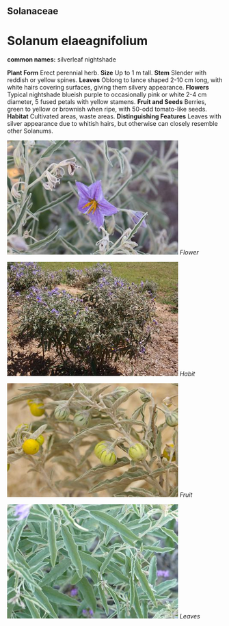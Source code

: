 ## Solanaceae
# Solanum elaeagnifolium
**common names:** silverleaf nightshade

**Plant Form** Erect perennial herb. **Size** Up to 1 m tall. **Stem** Slender with reddish or yellow spines. **Leaves** Oblong to lance shaped 2-10 cm long, with white hairs covering surfaces, giving them silvery appearance. **Flowers** Typical nightshade blueish purple to occasionally pink or white 2-4 cm diameter, 5 fused petals with yellow stamens. **Fruit and Seeds** Berries, green to yellow or brownish when ripe, with 50-odd tomato-like seeds. **Habitat** Cultivated areas, waste areas. **Distinguishing Features** Leaves with silver appearance due to whitish hairs, but otherwise can closely resemble other Solanums.


![Flower](39025_IMG_1770.jpg)
 *Flower* 

![Habit](38063_IMG_2527.jpg)
 *Habit* 

![Fruit](37817_070102-Cul-g.jpg)
 *Fruit* 

![Leaves](74261_P7070107.jpg)
 *Leaves* 

